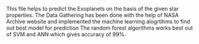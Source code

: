 This file helps to predict the Exoplanets on the basis of the given star properties.
The Data Gathering has been done with the help of NASA Archive website and implemented the machine learning alogrtihms to find out best model for prediction
The random forest algorithms works best out of SVM and ANN which gives accuracy of 99%.
